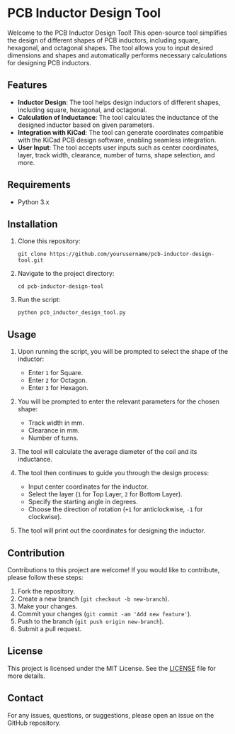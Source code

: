 
# PCB Inductor Design Tool

Welcome to the PCB Inductor Design Tool! This open-source tool simplifies the design of different shapes of PCB inductors, including square, hexagonal, and octagonal shapes. The tool allows you to input desired dimensions and shapes and automatically performs necessary calculations for designing PCB inductors.

## Features

- **Inductor Design**: The tool helps design inductors of different shapes, including square, hexagonal, and octagonal.
- **Calculation of Inductance**: The tool calculates the inductance of the designed inductor based on given parameters.
- **Integration with KiCad**: The tool can generate coordinates compatible with the KiCad PCB design software, enabling seamless integration.
- **User Input**: The tool accepts user inputs such as center coordinates, layer, track width, clearance, number of turns, shape selection, and more.

## Requirements

- Python 3.x

## Installation

1. Clone this repository:

    ```shell
    git clone https://github.com/yourusername/pcb-inductor-design-tool.git
    ```

2. Navigate to the project directory:

    ```shell
    cd pcb-inductor-design-tool
    ```

3. Run the script:

    ```shell
    python pcb_inductor_design_tool.py
    ```

## Usage

1. Upon running the script, you will be prompted to select the shape of the inductor:
    - Enter `1` for Square.
    - Enter `2` for Octagon.
    - Enter `3` for Hexagon.

2. You will be prompted to enter the relevant parameters for the chosen shape:
    - Track width in mm.
    - Clearance in mm.
    - Number of turns.

3. The tool will calculate the average diameter of the coil and its inductance.

4. The tool then continues to guide you through the design process:
    - Input center coordinates for the inductor.
    - Select the layer (`1` for Top Layer, `2` for Bottom Layer).
    - Specify the starting angle in degrees.
    - Choose the direction of rotation (`+1` for anticlockwise, `-1` for clockwise).

5. The tool will print out the coordinates for designing the inductor.

## Contribution

Contributions to this project are welcome! If you would like to contribute, please follow these steps:

1. Fork the repository.
2. Create a new branch (`git checkout -b new-branch`).
3. Make your changes.
4. Commit your changes (`git commit -am 'Add new feature'`).
5. Push to the branch (`git push origin new-branch`).
6. Submit a pull request.

## License

This project is licensed under the MIT License. See the [LICENSE](LICENSE) file for more details.

## Contact

For any issues, questions, or suggestions, please open an issue on the GitHub repository.

